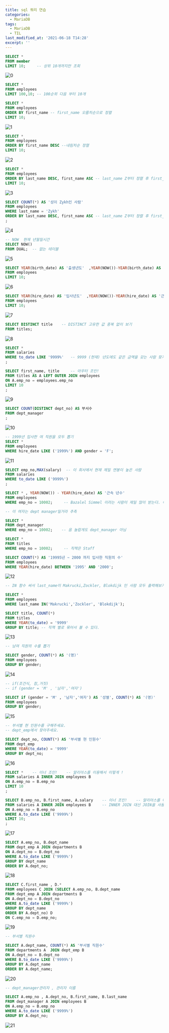 ```yaml
---
title: sql 쿼리 연습
categories:
  - MariaDB
tags:
  - MariaDB
  - TIL
last_modified_at: '2021-06-18 T14:28'
excerpt: ''
---
```


```sql
SELECT *
FROM member
LIMIT 10;     -- 상위 10개까지만 조회
```

![0](/assets/20210618/0.png)

```sql
SELECT *
FROM employees
LIMIT 100,10; -- 100순위 다음 부터 10개
```

```sql
SELECT *
FROM employees
ORDER BY first_name -- first_name 오름차순으로 정렬
LIMIT 10;
```

![1](/assets/20210618/1.png)

```sql
SELECT *
FROM employees
ORDER BY first_name DESC --내림차순 정렬
LIMIT 10;
```

![2](/assets/20210618/2.png)

```sql
SELECT *
FROM employees
ORDER BY last_name DESC, first_name ASC -- last_name Z부터 정렬 후 first_name 오름차순 정렬
LIMIT 10;
```

![3](/assets/20210618/3.png)

```sql
SELECT COUNT(*) AS '성이 Zykh인 사람'
FROM employees
WHERE last_name = 'Zykh'
ORDER BY last_name DESC, first_name ASC -- last_name Z부터 정렬 후 first_name 오름차순 정렬
;
```

![4](/assets/20210618/4.png)

```sql
-- NOW  현재 년월일시간
SELECT NOW()
FROM DUAL;  -- 없는 테이블
```

![5](/assets/20210618/5.png)

```sql
SELECT YEAR(birth_date) AS '출생년도'  ,YEAR(NOW())-YEAR(birth_date) AS '나이'
FROM employees
LIMIT 10;
```

![6](/assets/20210618/6.png)

```sql
SELECT YEAR(hire_date) AS '입사년도'  ,YEAR(NOW())-YEAR(hire_date) AS '근속년도'
FROM employees
LIMIT 10;
```

![7](/assets/20210618/7.png)

```sql
SELECT DISTINCT title    -- DISTINCT 고유한 값 중복 없이 보기
FROM titles;
```

![8](/assets/20210618/8.png)

```sql
SELECT *
FROM salaries
WHERE to_date LIKE '9999%'   -- 9999 (현재) 년도에도 같은 금액을 갖는 사람 찾기
;
```

```sql
SELECT first_name, title     -- 아우터 조인!
FROM titles AS A LEFT OUTER JOIN employees
ON A.emp_no = employees.emp_no
LIMIT 10
;
```

![9](/assets/20210618/9.png)

```sql
SELECT COUNT(DISTINCT dept_no) AS 부서수
FROM dept_manager
;
```

![10](/assets/20210618/10.png)

```sql
-- 1999년 입사한 여 직원을 모두 뽑기
SELECT *
FROM employees
WHERE hire_date LIKE ('1999%') AND gender = 'F';
```

![11](/assets/20210618/11.png)

```sql
SELECT emp_no,MAX(salary)  -- 이 회사에서 현재 제일 연봉이 높은 사람
FROM salaries
WHERE to_date LIKE ('9999%')
;

SELECT * , YEAR(NOW()) - YEAR(hire_date) AS '근속 년수'
FROM employees
WHERE emp_no = 10002;     -- Bazalel Simmel 이라는 사람이 제일 많이 받는다. 이 여성은 64년 생으로 근속년도가 무려 36년이나 된다.

-- 이 여자는 dept manager일거라 추측

SELECT *
FROM dept_manager
WHERE emp_no = 10002;    -- 음 놀랍게도 dept_manager 아님

SELECT *
FROM titles
WHERE emp_no = 10002;     -- 직책은 Staff
```

```sql
SELECT COUNT(*) AS '19995년 ~ 2000 까지 입사한 직원의 수'
FROM employees
WHERE YEAR(hire_date) BETWEEN '1995' AND '2000';
```

![12](/assets/20210618/12.png)

```sql
-- IN 함수 써서 last_name이 Makrucki,Zockler, Blokdijk 인 사람 모두 출력해보기

SELECT *
FROM employees
WHERE last_name IN('Makrucki','Zockler', 'Blokdijk');
```

```sql
SELECT title, COUNT(*)
FROM titles
WHERE YEAR(to_date) = '9999'
GROUP BY title; -- 직책 별로 묶어서 볼 수 있다.
```

![13](/assets/20210618/13.png)

```sql
-- 남여 직원의 수를 뽑기

SELECT gender, COUNT(*) AS '(명)'     
FROM employees
GROUP BY gender;
```

![14](/assets/20210618/14.png)

```sql
-- if(조건식, 참,거짓)
-- if (gender = 'M' , '남자','여자')

SELECT if (gender = 'M' , '남자','여자') AS '성별', COUNT(*) AS '(명)'     
FROM employees
GROUP BY gender;
```

![15](/assets/20210618/15.png)

```sql
-- 부서별 현 인원수를 구해주세요.
-- dept_emp에서 찾아주세요.

SELECT dept_no, COUNT(*) AS '부서별 현 인원수'
FROM dept_emp
WHERE YEAR(to_date) = '9999'
GROUP BY dept_no;
```

![16](/assets/20210618/16.png)

```sql
SELECT *    -- 이너 조인!    -- 알리아스를 이용해서 이렇게 !
FROM salaries A INNER JOIN employees B
ON A.emp_no = B.emp_no
LIMIT 10
;
```

```sql
SELECT B.emp_no, B.first_name, A.salary    -- 이너 조인!    -- 알리아스를 이용해서 이렇게 !
FROM salaries A INNER JOIN employees B     -- INNER JOIN 대신 JOIN을 사용해도 된다.
ON A.emp_no = B.emp_no
WHERE A.to_date LIKE ('9999%')
LIMIT 10;
;
```

![17](/assets/20210618/17.png)

```sql
SELECT A.emp_no, B.dept_name
FROM dept_emp A JOIN departments B
ON A.dept_no = B.dept_no
WHERE A.to_date LIKE ('9999%')
GROUP BY dept_name
ORDER BY A.dept_no;
```

![18](/assets/20210618/18.png)

```sql
SELECT C.first_name , D.*
FROM employees C JOIN (SELECT A.emp_no, B.dept_name
FROM dept_emp A JOIN departments B
ON A.dept_no = B.dept_no
WHERE A.to_date LIKE ('9999%')
GROUP BY dept_name
ORDER BY A.dept_no) D
ON C.emp_no = D.emp_no;
```

![19](/assets/20210618/19.png)

```sql
-- 부서별 직원수

SELECT A.dept_name, COUNT(*) AS '부서별 직원수'
FROM departments A  JOIN dept_emp B
ON A.dept_no = B.dept_no
WHERE B.to_date LIKE ('9999%')
GROUP BY A.dept_name
ORDER BY A.dept_name;
```

![20](/assets/20210618/20.png)

```sql
-- dept_manager관리자 , 관리자 이름

SELECT A.emp_no , A.dept_no, B.first_name, B.last_name
FROM dept_manager A JOIN employees B
ON A.emp_no = B.emp_no
WHERE A.to_date LIKE ('9999%')
GROUP BY A.dept_no;
```

![21](/assets/20210618/21.png)
